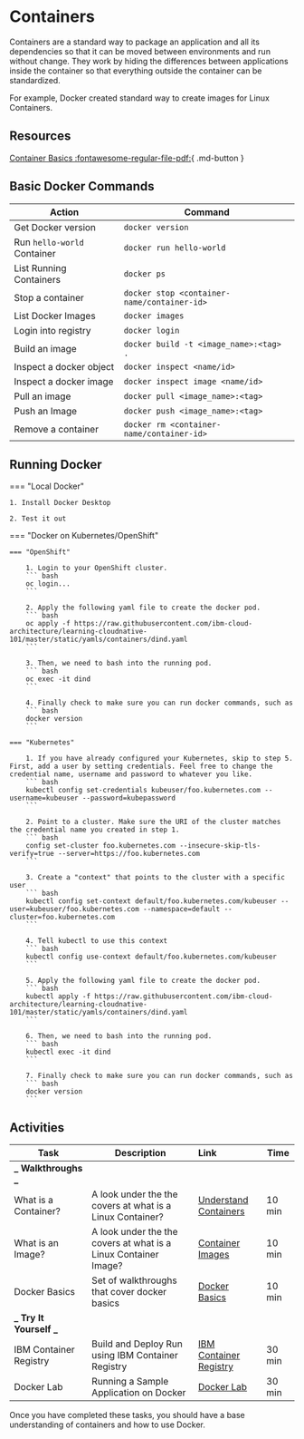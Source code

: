 # Containers

Containers are a standard way to package an application and all its dependencies so that it can be moved between environments and run without change. They work by hiding the differences between applications inside the container so that everything outside the container can be standardized.

For example, Docker created standard way to create images for Linux Containers.

## Resources

[Container Basics :fontawesome-regular-file-pdf:](../containers/materials/02-Containers-Basics.pdf){ .md-button }

## Basic Docker Commands

| Action                      | Command                                     |
| --------------------------- | ------------------------------------------- |
| Get Docker version          | `docker version`                            |
| Run `hello-world` Container | `docker run hello-world`                    |
| List Running Containers     | `docker ps`                                 |
| Stop a container            | `docker stop <container-name/container-id>` |
| List Docker Images          | `docker images`                            |
| Login into registry         | `docker login`                              |
| Build an image              | `docker build -t <image_name>:<tag> .`      |
| Inspect a docker object     | `docker inspect <name/id>`                 |
| Inspect a docker image      | `docker inspect image <name/id>`           |
| Pull an image               | `docker pull <image_name>:<tag>`           |
| Push an Image               | `docker push <image_name>:<tag>`           |
| Remove a container          | `docker rm <container-name/container-id>`  |

## Running Docker

=== "Local Docker"

    1. Install Docker Desktop

    2. Test it out

=== "Docker on Kubernetes/OpenShift"

    === "OpenShift"

        1. Login to your OpenShift cluster.
        ``` bash
        oc login...
        ```

        2. Apply the following yaml file to create the docker pod.
        ``` bash
        oc apply -f https://raw.githubusercontent.com/ibm-cloud-architecture/learning-cloudnative-101/master/static/yamls/containers/dind.yaml
        ```

        3. Then, we need to bash into the running pod.
        ``` bash
        oc exec -it dind
        ```

        4. Finally check to make sure you can run docker commands, such as
        ``` bash
        docker version
        ```
    
    === "Kubernetes"

        1. If you have already configured your Kubernetes, skip to step 5. First, add a user by setting credentials. Feel free to change the credential name, username and password to whatever you like.
        ``` bash
        kubectl config set-credentials kubeuser/foo.kubernetes.com --username=kubeuser --password=kubepassword
        ```

        2. Point to a cluster. Make sure the URI of the cluster matches the credential name you created in step 1.
        ``` bash
        config set-cluster foo.kubernetes.com --insecure-skip-tls-verify=true --server=https://foo.kubernetes.com
        ```

        3. Create a "context" that points to the cluster with a specific user
        ``` bash
        kubectl config set-context default/foo.kubernetes.com/kubeuser --user=kubeuser/foo.kubernetes.com --namespace=default --cluster=foo.kubernetes.com
        ```

        4. Tell kubectl to use this context
        ``` bash
        kubectl config use-context default/foo.kubernetes.com/kubeuser
        ```

        5. Apply the following yaml file to create the docker pod.
        ``` bash
        kubectl apply -f https://raw.githubusercontent.com/ibm-cloud-architecture/learning-cloudnative-101/master/static/yamls/containers/dind.yaml
        ```

        6. Then, we need to bash into the running pod.
        ``` bash
        kubectl exec -it dind
        ```

        7. Finally check to make sure you can run docker commands, such as
        ``` bash
        docker version
        ```

## Activities

| Task                    | Description                                                     | Link                                                                                                                         | Time   |
| ----------------------- | --------------------------------------------------------------- | :--------------------------------------------------------------------------------------------------------------------------- | ------ |
| **_ Walkthroughs _**    |                                                                 |                                                                                                                              |        |
| What is a Container?    | A look under the the covers at what is a Linux Container?       | <a href="https://learning.oreilly.com/videos/getting-started-with/9780137649648/9780137649648-gswc_01_01_00_00/" target="_blank">Understand Containers</a>  | 10 min |
| What is an Image?       | A look under the the covers at what is a Linux Container Image? | <a href="https://learning.oreilly.com/videos/getting-started-with/9780137649648/9780137649648-gswc_01_06_01_00/" target="_blank">Container Images</a> | 10 min |
| Docker Basics           | Set of walkthroughs that cover docker basics                    | <a href="https://learning.oreilly.com/videos/getting-started-with/9780137649648/9780137649648-gswc_01_03_00_00/" target="_blank">Docker Basics</a>                                          | 10 min |
| **_ Try It Yourself _** |                                                                 |                                                                                                                              |        |
| IBM Container Registry  | Build and Deploy Run using IBM Container Registry               | [IBM Container Registry](./activities/ibmcloud-cr)                                                                           | 30 min |
| Docker Lab              | Running a Sample Application on Docker                          | [Docker Lab](./activities/)                                                                                                  | 30 min |

Once you have completed these tasks, you should have a base understanding of containers and how to use Docker.
